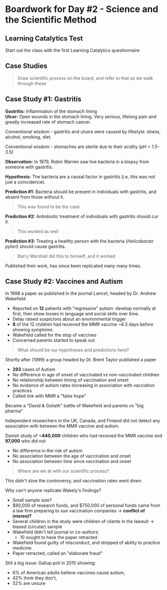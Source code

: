 # Boardwork for Day #2 - Science and the Scientific Method

## Learning Catalytics Test
Start out the class with the first Learning Catalytics questionnaire

## Case Studies
>Draw scientific process on the board, and refer to that as we walk through these

## Case Study #1: Gastritis
**Gastritis:** Inflammation of the stomach lining  
**Ulcer:** Open wounds in the stomach lining. Very serious, lifelong pain and greatly increased rate of stomach cancer.

Conventional wisdom - gastritis and ulcers were caused by lifestyle: stress, alcohol, smoking, diet.

Conventional wisdom - stomaches are sterile due to their acidity (pH = 1.5-3.5)

**Observation:** In 1979, Robin Warren saw live bacteria in a biopsy from someone with gastritis.  

**Hypothesis:** The bacteria are a causal factor in gastritis (i.e, this was not just a coincidence).  

**Prediction #1:** Bacteria should be present in individuals with gastritis, and absent from those without it.  

>This was found to be the case  

**Prediction #2:** Antiobiotic treatment of individuals with gastritis should cur it.  

> This worked as well  

**Prediction #3:** Treating a healthy person with the bacteria (*Helicobacter pylori*) should cause gastritis.  

> Barry Marshall did this to himself, and it worked  

Published their work, has since been replicated many many times.  


## Case Study #2: Vaccines and Autism
In 1998 a paper as published in the journal *Lancet*, headed by Dr. Andrew Wakefield  
  - Reported on **12** patients with "regressive" autism: develop normally at first, then show losses in language and social skills over time.  
  - Delay raised suspicions about an environmental trigger  
  - **8** of the 12 children had received the MMR vaccine ~6.3 days before showing symptoms  
  - Wakefield called for the stop of vaccines  
  - Concerned parents started to speak out  

>What should be our hypotheses and predictions here?

Shortly after (1999) a group headed by Dr. Brent Taylor published a paper  
  - **293** cases of Autism  
  - No difference in age of onset of vaccinated *vs* non-vaccinated children  
  - No relationship between timing of vaccination and onset  
  - No evidence of autism rates increasing in association with vacciation practices  
  - Called link with MMR a "false hope"  

Became a "David & Goliath" battle of Wakefield and parents *vs* "big pharma"

Independent researchers in the UK, Canada, and Finland did not detect any association with between the MMR vaccine and autism.

Danish study of **~440,000** children who had received the MMR vaccine and **97,000** who did not  
  - No difference in the risk of autism  
  - No association between the age of vaccination and onset  
  - No association between time since vaccination and onset

>Where are we at with our scientific process?

This didn't slow the controversy, and vaccination rates went down  

Why can't anyone replicate Wakely's findings?  
  - Small sample size?  
  - $90,000 of research funds, and $750,000 of personal funds came from a law firm preparing to sue vaccination companies -> **conflict of interest?**  
  - Several children in the study were children of clients in the lawsuit -> biased (circular) sample  
  - Wakefield didn't tell journal or co-authors:  
    - 10 sought to have the paper retracted  
  - Wakefield found guilty of misconduct, and stripped of ability to practice medicine  
  - Paper retracted, called an "elaborate fraud"  

Still a big issue: Gallup poll in 2015 showing:   
  - 6% of American adults believe vaccines cause autism,  
  - 42% think they don't,  
  - 52% are unsure
